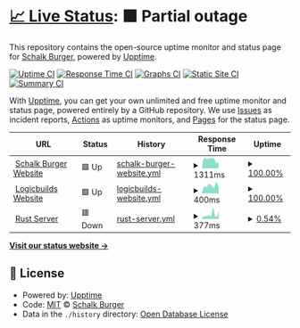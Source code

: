 # [📈 Live Status](https://demo.upptime.js.org): <!--live status--> **🟧 Partial outage**

This repository contains the open-source uptime monitor and status page for [Schalk Burger](https://schalkburger.io), powered by [Upptime](https://github.com/upptime/upptime).

[![Uptime CI](https://github.com/schalkburger/server-status/workflows/Uptime%20CI/badge.svg)](https://github.com/schalkburger/server-status/actions?query=workflow%3A%22Uptime+CI%22)
[![Response Time CI](https://github.com/schalkburger/server-status/workflows/Response%20Time%20CI/badge.svg)](https://github.com/schalkburger/server-status/actions?query=workflow%3A%22Response+Time+CI%22)
[![Graphs CI](https://github.com/schalkburger/server-status/workflows/Graphs%20CI/badge.svg)](https://github.com/schalkburger/server-status/actions?query=workflow%3A%22Graphs+CI%22)
[![Static Site CI](https://github.com/schalkburger/server-status/workflows/Static%20Site%20CI/badge.svg)](https://github.com/schalkburger/server-status/actions?query=workflow%3A%22Static+Site+CI%22)
[![Summary CI](https://github.com/schalkburger/server-status/workflows/Summary%20CI/badge.svg)](https://github.com/schalkburger/server-status/actions?query=workflow%3A%22Summary+CI%22)

With [Upptime](https://upptime.js.org), you can get your own unlimited and free uptime monitor and status page, powered entirely by a GitHub repository. We use [Issues](https://github.com/schalkburger/server-status/issues) as incident reports, [Actions](https://github.com/schalkburger/server-status/actions) as uptime monitors, and [Pages](https://demo.upptime.js.org) for the status page.

<!--start: status pages-->
<!-- This summary is generated by Upptime (https://github.com/upptime/upptime) -->
<!-- Do not edit this manually, your changes will be overwritten -->
<!-- prettier-ignore -->
| URL | Status | History | Response Time | Uptime |
| --- | ------ | ------- | ------------- | ------ |
| <img alt="" src="https://favicons.githubusercontent.com/schalkburger.io" height="13"> [Schalk Burger Website](https://schalkburger.io) | 🟩 Up | [schalk-burger-website.yml](https://github.com/schalkburger/server-status/commits/HEAD/history/schalk-burger-website.yml) | <details><summary><img alt="Response time graph" src="./graphs/schalk-burger-website/response-time-week.png" height="20"> 1311ms</summary><br><a href="https://status.schalkburger.io/history/schalk-burger-website"><img alt="Response time 1050" src="https://img.shields.io/endpoint?url=https%3A%2F%2Fraw.githubusercontent.com%2Fschalkburger%2Fserver-status%2FHEAD%2Fapi%2Fschalk-burger-website%2Fresponse-time.json"></a><br><a href="https://status.schalkburger.io/history/schalk-burger-website"><img alt="24-hour response time 1359" src="https://img.shields.io/endpoint?url=https%3A%2F%2Fraw.githubusercontent.com%2Fschalkburger%2Fserver-status%2FHEAD%2Fapi%2Fschalk-burger-website%2Fresponse-time-day.json"></a><br><a href="https://status.schalkburger.io/history/schalk-burger-website"><img alt="7-day response time 1311" src="https://img.shields.io/endpoint?url=https%3A%2F%2Fraw.githubusercontent.com%2Fschalkburger%2Fserver-status%2FHEAD%2Fapi%2Fschalk-burger-website%2Fresponse-time-week.json"></a><br><a href="https://status.schalkburger.io/history/schalk-burger-website"><img alt="30-day response time 1392" src="https://img.shields.io/endpoint?url=https%3A%2F%2Fraw.githubusercontent.com%2Fschalkburger%2Fserver-status%2FHEAD%2Fapi%2Fschalk-burger-website%2Fresponse-time-month.json"></a><br><a href="https://status.schalkburger.io/history/schalk-burger-website"><img alt="1-year response time 1050" src="https://img.shields.io/endpoint?url=https%3A%2F%2Fraw.githubusercontent.com%2Fschalkburger%2Fserver-status%2FHEAD%2Fapi%2Fschalk-burger-website%2Fresponse-time-year.json"></a></details> | <details><summary><a href="https://status.schalkburger.io/history/schalk-burger-website">100.00%</a></summary><a href="https://status.schalkburger.io/history/schalk-burger-website"><img alt="All-time uptime 99.81%" src="https://img.shields.io/endpoint?url=https%3A%2F%2Fraw.githubusercontent.com%2Fschalkburger%2Fserver-status%2FHEAD%2Fapi%2Fschalk-burger-website%2Fuptime.json"></a><br><a href="https://status.schalkburger.io/history/schalk-burger-website"><img alt="24-hour uptime 100.00%" src="https://img.shields.io/endpoint?url=https%3A%2F%2Fraw.githubusercontent.com%2Fschalkburger%2Fserver-status%2FHEAD%2Fapi%2Fschalk-burger-website%2Fuptime-day.json"></a><br><a href="https://status.schalkburger.io/history/schalk-burger-website"><img alt="7-day uptime 100.00%" src="https://img.shields.io/endpoint?url=https%3A%2F%2Fraw.githubusercontent.com%2Fschalkburger%2Fserver-status%2FHEAD%2Fapi%2Fschalk-burger-website%2Fuptime-week.json"></a><br><a href="https://status.schalkburger.io/history/schalk-burger-website"><img alt="30-day uptime 100.00%" src="https://img.shields.io/endpoint?url=https%3A%2F%2Fraw.githubusercontent.com%2Fschalkburger%2Fserver-status%2FHEAD%2Fapi%2Fschalk-burger-website%2Fuptime-month.json"></a><br><a href="https://status.schalkburger.io/history/schalk-burger-website"><img alt="1-year uptime 99.81%" src="https://img.shields.io/endpoint?url=https%3A%2F%2Fraw.githubusercontent.com%2Fschalkburger%2Fserver-status%2FHEAD%2Fapi%2Fschalk-burger-website%2Fuptime-year.json"></a></details>
| <img alt="" src="https://favicons.githubusercontent.com/logicbuilds.co.za" height="13"> [Logicbuilds Website](https://logicbuilds.co.za) | 🟩 Up | [logicbuilds-website.yml](https://github.com/schalkburger/server-status/commits/HEAD/history/logicbuilds-website.yml) | <details><summary><img alt="Response time graph" src="./graphs/logicbuilds-website/response-time-week.png" height="20"> 400ms</summary><br><a href="https://status.schalkburger.io/history/logicbuilds-website"><img alt="Response time 437" src="https://img.shields.io/endpoint?url=https%3A%2F%2Fraw.githubusercontent.com%2Fschalkburger%2Fserver-status%2FHEAD%2Fapi%2Flogicbuilds-website%2Fresponse-time.json"></a><br><a href="https://status.schalkburger.io/history/logicbuilds-website"><img alt="24-hour response time 355" src="https://img.shields.io/endpoint?url=https%3A%2F%2Fraw.githubusercontent.com%2Fschalkburger%2Fserver-status%2FHEAD%2Fapi%2Flogicbuilds-website%2Fresponse-time-day.json"></a><br><a href="https://status.schalkburger.io/history/logicbuilds-website"><img alt="7-day response time 400" src="https://img.shields.io/endpoint?url=https%3A%2F%2Fraw.githubusercontent.com%2Fschalkburger%2Fserver-status%2FHEAD%2Fapi%2Flogicbuilds-website%2Fresponse-time-week.json"></a><br><a href="https://status.schalkburger.io/history/logicbuilds-website"><img alt="30-day response time 441" src="https://img.shields.io/endpoint?url=https%3A%2F%2Fraw.githubusercontent.com%2Fschalkburger%2Fserver-status%2FHEAD%2Fapi%2Flogicbuilds-website%2Fresponse-time-month.json"></a><br><a href="https://status.schalkburger.io/history/logicbuilds-website"><img alt="1-year response time 437" src="https://img.shields.io/endpoint?url=https%3A%2F%2Fraw.githubusercontent.com%2Fschalkburger%2Fserver-status%2FHEAD%2Fapi%2Flogicbuilds-website%2Fresponse-time-year.json"></a></details> | <details><summary><a href="https://status.schalkburger.io/history/logicbuilds-website">100.00%</a></summary><a href="https://status.schalkburger.io/history/logicbuilds-website"><img alt="All-time uptime 100.00%" src="https://img.shields.io/endpoint?url=https%3A%2F%2Fraw.githubusercontent.com%2Fschalkburger%2Fserver-status%2FHEAD%2Fapi%2Flogicbuilds-website%2Fuptime.json"></a><br><a href="https://status.schalkburger.io/history/logicbuilds-website"><img alt="24-hour uptime 100.00%" src="https://img.shields.io/endpoint?url=https%3A%2F%2Fraw.githubusercontent.com%2Fschalkburger%2Fserver-status%2FHEAD%2Fapi%2Flogicbuilds-website%2Fuptime-day.json"></a><br><a href="https://status.schalkburger.io/history/logicbuilds-website"><img alt="7-day uptime 100.00%" src="https://img.shields.io/endpoint?url=https%3A%2F%2Fraw.githubusercontent.com%2Fschalkburger%2Fserver-status%2FHEAD%2Fapi%2Flogicbuilds-website%2Fuptime-week.json"></a><br><a href="https://status.schalkburger.io/history/logicbuilds-website"><img alt="30-day uptime 100.00%" src="https://img.shields.io/endpoint?url=https%3A%2F%2Fraw.githubusercontent.com%2Fschalkburger%2Fserver-status%2FHEAD%2Fapi%2Flogicbuilds-website%2Fuptime-month.json"></a><br><a href="https://status.schalkburger.io/history/logicbuilds-website"><img alt="1-year uptime 100.00%" src="https://img.shields.io/endpoint?url=https%3A%2F%2Fraw.githubusercontent.com%2Fschalkburger%2Fserver-status%2FHEAD%2Fapi%2Flogicbuilds-website%2Fuptime-year.json"></a></details>
| <img alt="" src="https://favicons.githubusercontent.com/api.trackyserver.com" height="13"> [Rust Server](https://api.trackyserver.com/widget/index.php?id=1488111) | 🟥 Down | [rust-server.yml](https://github.com/schalkburger/server-status/commits/HEAD/history/rust-server.yml) | <details><summary><img alt="Response time graph" src="./graphs/rust-server/response-time-week.png" height="20"> 377ms</summary><br><a href="https://status.schalkburger.io/history/rust-server"><img alt="Response time 365" src="https://img.shields.io/endpoint?url=https%3A%2F%2Fraw.githubusercontent.com%2Fschalkburger%2Fserver-status%2FHEAD%2Fapi%2Frust-server%2Fresponse-time.json"></a><br><a href="https://status.schalkburger.io/history/rust-server"><img alt="24-hour response time 830" src="https://img.shields.io/endpoint?url=https%3A%2F%2Fraw.githubusercontent.com%2Fschalkburger%2Fserver-status%2FHEAD%2Fapi%2Frust-server%2Fresponse-time-day.json"></a><br><a href="https://status.schalkburger.io/history/rust-server"><img alt="7-day response time 377" src="https://img.shields.io/endpoint?url=https%3A%2F%2Fraw.githubusercontent.com%2Fschalkburger%2Fserver-status%2FHEAD%2Fapi%2Frust-server%2Fresponse-time-week.json"></a><br><a href="https://status.schalkburger.io/history/rust-server"><img alt="30-day response time 375" src="https://img.shields.io/endpoint?url=https%3A%2F%2Fraw.githubusercontent.com%2Fschalkburger%2Fserver-status%2FHEAD%2Fapi%2Frust-server%2Fresponse-time-month.json"></a><br><a href="https://status.schalkburger.io/history/rust-server"><img alt="1-year response time 365" src="https://img.shields.io/endpoint?url=https%3A%2F%2Fraw.githubusercontent.com%2Fschalkburger%2Fserver-status%2FHEAD%2Fapi%2Frust-server%2Fresponse-time-year.json"></a></details> | <details><summary><a href="https://status.schalkburger.io/history/rust-server">0.54%</a></summary><a href="https://status.schalkburger.io/history/rust-server"><img alt="All-time uptime 6.95%" src="https://img.shields.io/endpoint?url=https%3A%2F%2Fraw.githubusercontent.com%2Fschalkburger%2Fserver-status%2FHEAD%2Fapi%2Frust-server%2Fuptime.json"></a><br><a href="https://status.schalkburger.io/history/rust-server"><img alt="24-hour uptime 0.00%" src="https://img.shields.io/endpoint?url=https%3A%2F%2Fraw.githubusercontent.com%2Fschalkburger%2Fserver-status%2FHEAD%2Fapi%2Frust-server%2Fuptime-day.json"></a><br><a href="https://status.schalkburger.io/history/rust-server"><img alt="7-day uptime 0.54%" src="https://img.shields.io/endpoint?url=https%3A%2F%2Fraw.githubusercontent.com%2Fschalkburger%2Fserver-status%2FHEAD%2Fapi%2Frust-server%2Fuptime-week.json"></a><br><a href="https://status.schalkburger.io/history/rust-server"><img alt="30-day uptime 2.66%" src="https://img.shields.io/endpoint?url=https%3A%2F%2Fraw.githubusercontent.com%2Fschalkburger%2Fserver-status%2FHEAD%2Fapi%2Frust-server%2Fuptime-month.json"></a><br><a href="https://status.schalkburger.io/history/rust-server"><img alt="1-year uptime 6.95%" src="https://img.shields.io/endpoint?url=https%3A%2F%2Fraw.githubusercontent.com%2Fschalkburger%2Fserver-status%2FHEAD%2Fapi%2Frust-server%2Fuptime-year.json"></a></details>

<!--end: status pages-->

[**Visit our status website →**](https://demo.upptime.js.org)

## 📄 License

- Powered by: [Upptime](https://github.com/upptime/upptime)
- Code: [MIT](./LICENSE) © [Schalk Burger](https://schalkburger.io)
- Data in the `./history` directory: [Open Database License](https://opendatacommons.org/licenses/odbl/1-0/)
